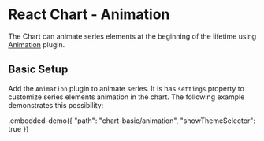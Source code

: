 # React Chart - Animation

The Chart can animate series elements at the beginning of the lifetime using [Animation](../reference/animation.md) plugin.

## Basic Setup

Add the `Animation` plugin to animate series. It is has `settings` property to customize series elements animation in the chart. The following example demonstrates this possibility:

.embedded-demo({ "path": "chart-basic/animation", "showThemeSelector": true })
